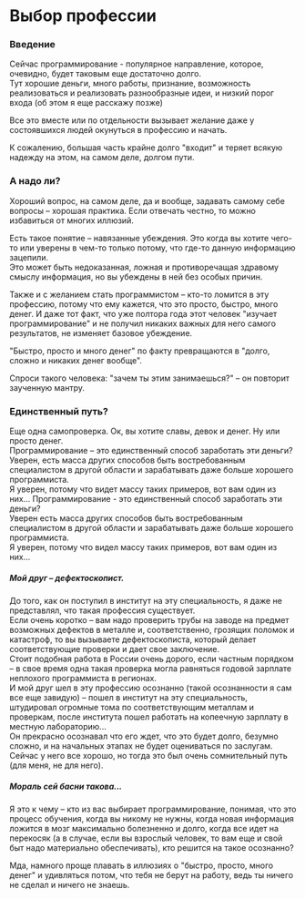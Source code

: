 # Выбор профессии

### Введение
Сейчас программирование - популярное направление, которое, очевидно, будет таковым еще достаточно долго.  
Тут хорошие деньги, много работы, признание, возможность реализоваться и реализовать разнообразные идеи, и низкий порог входа (об этом я еще расскажу позже)  

Все это вместе или по отдельности вызывает желание даже у состоявшихся людей окунуться в профессию и начать.

К сожалению, большая часть крайне долго "входит" и теряет всякую надежду на этом, на самом деле, долгом пути.  

### А надо ли?

Хороший вопрос, на самом деле, да и вообще, задавать самому себе вопросы – хорошая практика.
Если отвечать честно, то можно избавиться от многих иллюзий.  

Есть такое понятие – навязанные убеждения. Это когда вы хотите чего-то или уверены в чем-то только потому, что где-то данную информацию зацепили.  
Это может быть недоказанная, ложная и противоречащая здравому смыслу информация, но вы убеждены в ней без особых причин.  

Также и с желанием стать программистом – кто-то ломится в эту профессию, потому что ему кажется, что это просто, быстро, много денег.
И даже тот факт, что уже полтора года этот человек "изучает программирование" и не получил никаких важных для него самого результатов, не изменяет базовое убеждение.  

"Быстро, просто и много денег" по факту превращаются в "долго, сложно и никаких денег вообще".  

Спроси такого человека: "зачем ты этим занимаешься?" – он повторит заученную мантру.  

### Единственный путь?

Еще одна самопроверка. Ок, вы хотите славы, девок и денег. Ну или просто денег.  
Программирование – это единственный способ заработать эти деньги?  
Уверен, есть масса других способов быть востребованным специалистом в другой области и зарабатывать даже больше хорошего программиста.  
Я уверен, потому что видет массу таких примеров, вот вам один из них...
Программирование - это единственный способ заработать эти деньги?  
Уверен есть масса других способов быть востребованным специалистом в другой области и зарабатывать даже больше хорошего программиста.  
Я уверен, потому что видел массу таких примеров, вот вам один из них...

##### Мой друг – дефектоскопист.  
До того, как он поступил в институт на эту специальность, я даже не представлял, что такая профессия существует.  
Если очень коротко – вам надо проверить трубы на заводе на предмет возможных дефектов в металле и, соответственно, грозящих поломок и катастроф, то вы вызываете дефектоскописта, который делает соответствующие проверки и дает свое заключение.  
Стоит подобная работа в России очень дорого, если частным порядком – в свое время одна такая проверка могла равняться годовой зарплате неплохого программиста в регионах.  
И мой друг шел в эту профессию осознанно (такой осознанности я сам все еще завидую) – пошел в институт на эту специальность, штудировал огромные тома по соответствующим металлам и проверкам, после института пошел работать на копеечную зарплату в местную лабораторию...  
Он прекрасно осознавал что его ждет, что это будет долго, безумно сложно, и на начальных этапах не будет оцениваться по заслугам.  
Сейчас у него все хорошо, но тогда это был очень сомнительный путь (для меня, не для него).

##### Мораль сей басни такова...
Я это к чему – кто из вас выбирает программирование, понимая, что это процесс обучения, когда вы никому не нужны, когда новая информация ложится в мозг максимально болезненно и долго, когда все идет на перекосяк (а в случае, если вы взрослый человек, то вам еще и свой быт надо материально обеспечивать), кто решится на такое осознанно?

Мда, намного проще плавать в иллюзиях о "быстро, просто, много денег" и удивляться потом, что тебя не берут на работу, ведь ты ничего не сделал и ничего не знаешь.  
